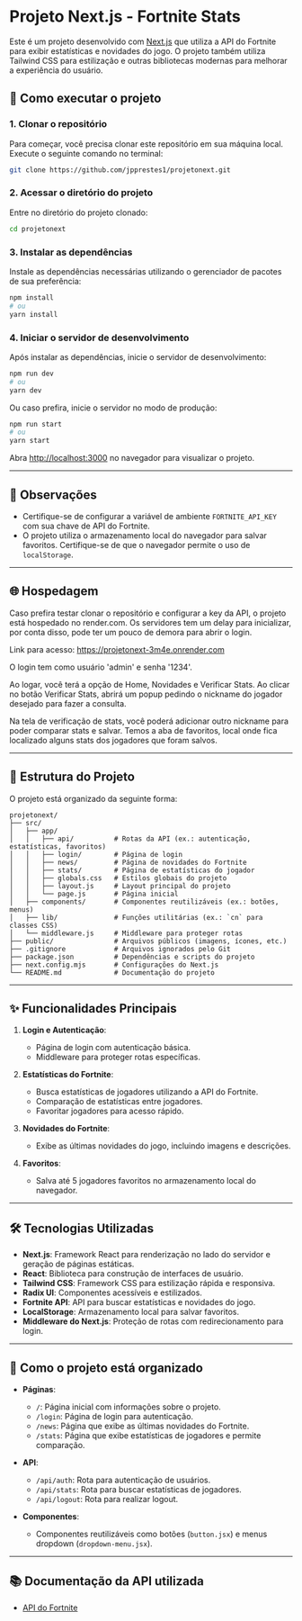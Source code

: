 # Projeto Next.js - Fortnite Stats

Este é um projeto desenvolvido com [Next.js](https://nextjs.org) que utiliza a API do Fortnite para exibir estatísticas e novidades do jogo. O projeto também utiliza Tailwind CSS para estilização e outras bibliotecas modernas para melhorar a experiência do usuário.

## 🚀 Como executar o projeto

### 1. Clonar o repositório
Para começar, você precisa clonar este repositório em sua máquina local. Execute o seguinte comando no terminal:

```bash
git clone https://github.com/jpprestes1/projetonext.git
```

### 2. Acessar o diretório do projeto
Entre no diretório do projeto clonado:

```bash
cd projetonext
```

### 3. Instalar as dependências
Instale as dependências necessárias utilizando o gerenciador de pacotes de sua preferência:

```bash
npm install
# ou
yarn install
```

### 4. Iniciar o servidor de desenvolvimento
Após instalar as dependências, inicie o servidor de desenvolvimento:

```bash
npm run dev
# ou
yarn dev
```

Ou caso prefira, inicie o servidor no modo de produção:

```bash
npm run start
# ou
yarn start
```

Abra [http://localhost:3000](http://localhost:3000) no navegador para visualizar o projeto.

---

## 📝 Observações

- Certifique-se de configurar a variável de ambiente `FORTNITE_API_KEY` com sua chave de API do Fortnite.
- O projeto utiliza o armazenamento local do navegador para salvar favoritos. Certifique-se de que o navegador permite o uso de `localStorage`.

---

## 🌐 Hospedagem

Caso prefira testar clonar o repositório e configurar a key da API, o projeto está hospedado no render.com. Os servidores tem um delay para inicializar, por conta disso, pode ter um pouco de demora para abrir o login.

Link para acesso: https://projetonext-3m4e.onrender.com

O login tem como usuário 'admin' e senha '1234'. 

Ao logar, você terá a opção de Home, Novidades e Verificar Stats. Ao clicar no botão Verificar Stats, abrirá um popup pedindo o nickname do jogador desejado para fazer a consulta. 

Na tela de verificação de stats, você poderá adicionar outro nickname para poder comparar stats e salvar. Temos a aba de favoritos, local onde fica localizado alguns stats dos jogadores que foram salvos.

---

## 📂 Estrutura do Projeto

O projeto está organizado da seguinte forma:

```
projetonext/
├── src/
│   ├── app/
│   │   ├── api/          # Rotas da API (ex.: autenticação, estatísticas, favoritos)
│   │   ├── login/        # Página de login
│   │   ├── news/         # Página de novidades do Fortnite
│   │   ├── stats/        # Página de estatísticas do jogador
│   │   ├── globals.css   # Estilos globais do projeto
│   │   ├── layout.js     # Layout principal do projeto
│   │   └── page.js       # Página inicial
│   ├── components/       # Componentes reutilizáveis (ex.: botões, menus)
│   ├── lib/              # Funções utilitárias (ex.: `cn` para classes CSS)
│   └── middleware.js     # Middleware para proteger rotas
├── public/               # Arquivos públicos (imagens, ícones, etc.)
├── .gitignore            # Arquivos ignorados pelo Git
├── package.json          # Dependências e scripts do projeto
├── next.config.mjs       # Configurações do Next.js
└── README.md             # Documentação do projeto
```

---

## ✨ Funcionalidades Principais

1. **Login e Autenticação**:
   - Página de login com autenticação básica.
   - Middleware para proteger rotas específicas.

2. **Estatísticas do Fortnite**:
   - Busca estatísticas de jogadores utilizando a API do Fortnite.
   - Comparação de estatísticas entre jogadores.
   - Favoritar jogadores para acesso rápido.

3. **Novidades do Fortnite**:
   - Exibe as últimas novidades do jogo, incluindo imagens e descrições.

4. **Favoritos**:
   - Salva até 5 jogadores favoritos no armazenamento local do navegador.

---

## 🛠️ Tecnologias Utilizadas

- **Next.js**: Framework React para renderização no lado do servidor e geração de páginas estáticas.
- **React**: Biblioteca para construção de interfaces de usuário.
- **Tailwind CSS**: Framework CSS para estilização rápida e responsiva.
- **Radix UI**: Componentes acessíveis e estilizados.
- **Fortnite API**: API para buscar estatísticas e novidades do jogo.
- **LocalStorage**: Armazenamento local para salvar favoritos.
- **Middleware do Next.js**: Proteção de rotas com redirecionamento para login.

---

## 📖 Como o projeto está organizado

- **Páginas**:
  - `/`: Página inicial com informações sobre o projeto.
  - `/login`: Página de login para autenticação.
  - `/news`: Página que exibe as últimas novidades do Fortnite.
  - `/stats`: Página que exibe estatísticas de jogadores e permite comparação.

- **API**:
  - `/api/auth`: Rota para autenticação de usuários.
  - `/api/stats`: Rota para buscar estatísticas de jogadores.
  - `/api/logout`: Rota para realizar logout.

- **Componentes**:
  - Componentes reutilizáveis como botões (`button.jsx`) e menus dropdown (`dropdown-menu.jsx`).

---

## 📚 Documentação da API utilizada

- [API do Fortnite](https://fortnite-api.com/)
